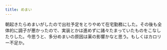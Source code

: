 ```yaml
---
title: めまい
---
```


朝起きたらめまいがしたので出社予定をとりやめて在宅勤務にした。その後も全体的に調子が悪かったので、実装とかは進めずに諸々たまっていたものをこなしたりした。今思うと、多分めまいの原因は薬の影響かなと思う。もしくはカロリー不足か。